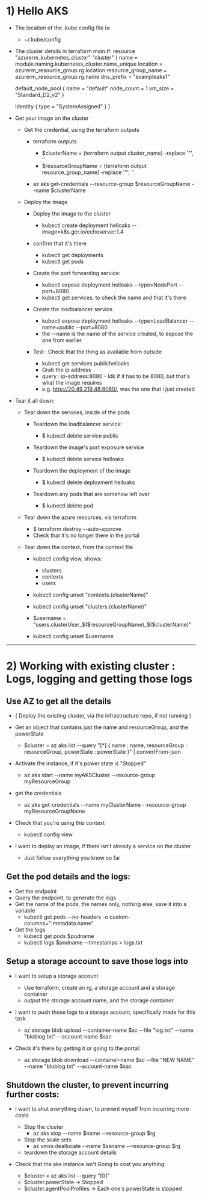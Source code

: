 # 1) Hello AKS

* The location of the .kube config file is:
    * ~/.kube/config

* The cluster details in terraform main.tf:
resource "azurerm_kubernetes_cluster" "cluster" {
  name                = module.naming.kubernetes_cluster.name_unique
  location            = azurerm_resource_group.rg.location
  resource_group_name = azurerm_resource_group.rg.name
  dns_prefix          = "exampleaks1"

  default_node_pool {
    name       = "default"
    node_count = 1
    vm_size    = "Standard_D2_v2"
  }

  identity {
    type = "SystemAssigned"
  }
}

* Get your image on the cluster
    * Get the credential, using the terraform outputs
        * terraform outputs
            * $clusterName = (terraform output cluster_name) -replace '"', ''
            * $resourceGroupName = (terraform output resource_group_name) -replace '"', ''

        * az aks get-credentials --resource-group $resourceGroupName --name $clusterName

    * Deploy the image
        * Deploy the image to the cluster
            * kubectl create deployment helloaks --image=k8s.gcr.io/echoserver:1.4
        * confirm that it's there
            * kubectl get deployments
            * kubectl get pods

        * Create the port forwarding service:
            * kubectl expose deployment helloaks --type=NodePort --port=8080
            * kubectl get services, to check the name and that it's there

        * Create the loadbalancer service
            * kubectl expose deployment helloaks --type=LoadBalancer --name=public --port=8080
            * the --name is the name of the service created, to expose the one from earlier

        * Test : Check that the thing as available from outside
            * kubectl get services publichelloaks
            * Grab the ip address
            * query : ip-address:8080 - Idk if it has to be 8080, but that's what the image requires
            * e.g. http://20.49.219.48:8080/, was the one that i just created

* Tear it all down:
    * Tear down the services, inside of the pods 
        * Teardown the loadbalancer service:
            * $ kubectl delete service public

        * Teardown the image's port exposure service
            * $ kubectl delete service helloaks

        * Teardown the deployment of the image
            * $ kubectl delete deployment helloaks

        * Teardown any pods that are somehow left over
            * $ kubectl delete pod <podname>

    * Tear down the azure resources, via terraform
        * $ terraform destroy --auto-approve
        * Check that it's no longer there in the portal

    * Tear down the context, from the context file
        * kubectl config view, shows:
            * clusters
            * contexts
            * users

        * kubectl config unset "contexts.$($clusterName)"
        * kubectl config unset "clusters.$($clusterName)"
        * $username = "users.clusterUser_$($resourceGroupName)_$($clusterName)"
        * kubectl config unset $username


--------------- --------------- --------------- --------------- --------------- --------------- --------------- --------------- ---------------


# 2) Working with existing cluster : Logs, logging and getting those logs

## Use AZ to get all the details
* ( Deploy the existing cluster, via the infrastructure repo, if not running )
* Get an object that contains just the name and resourceGroup, and the powerState
    * $cluster = az aks list --query "[*].{ name : name, resourceGroup : resourceGroup, powerState : powerState }" | convertFrom-json

* Activate the instance, if it's power state is "Stopped"
    * az aks start --name myAKSCluster --resource-group myResourceGroup

* get the credentials
    * az aks get-credentials --name myClusterName --resource-group myResourceGroupName

* Check that you're using this context
    * kubectl config view

* I want to deploy an image, if there isn't already a service on the cluster
    * Just follow everything you know so far
       
## Get the pod details and the logs:
* Get the endpoint
* Query the endpoint, to generate the logs
* Get the name of the pods, the names only, nothing else, save it into a variable
    * kubectl get pods --no-headers -o custom-columns=":metadata.name" 
* Get the logs
    * kubectl get pods $podname
    * kubectl logs $podname --timestamps > logs.txt

## Setup a storage account to save those logs into
* I want to setup a storage account
    * Use terraform, create an rg, a storage account and a storage container 
    * output the storage account name, and the storage container

* I want to push those logs to a storage account, specifically made for this task
    * az storage blob upload --container-name $sc --file "log.txt" --name "bloblog.txt" --account-name $sac

* Check it's there by getting it or going to the portal:
    * az storage blob download --container-name $sc --file "NEW NAME" --name "bloblog.txt" --account-name $sac

## Shutdown the cluster, to prevent incurring further costs:
* I want to shut everything down, to prevent myself from incurring more costs
    * Stop the cluster
        * az aks stop --name $name --resource-group $rg
    * Stop the scale sets
        * az vmss deallocate --name $ssname --resource-group $rg
    * teardown the storage account details

* Check that the aks instance isn't Going to cost you anything:
    * $cluster = az aks list --query "[0]"
    * $cluster.powerState -> Stopped
    * $cluster.agentPoolProfiles -> Each one's powerState is stopped
